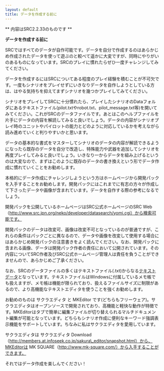 ```yaml
---
layout: default
title: データを作成する前に
---
```

** 内容はSRC2.2.33のものです **

**データを作成する前に**

SRCではすべてのデータが自作可能です。データを自分で作成するのはあらかじめ作成されたデータを使って遊ぶのと較べて遥かに大変ですが、同時にやりがいのあるものになっています。SRCのプレイに慣れたらぜひ一度チャレンジしてみてください。

データを作成するにはSRCについてある程度のプレイ経験を積むことが不可欠です。一度もシナリオをプレイせずにいきなりデータを自作しようとしている方は、はやる気持ちを抑えてまずシナリオを幾つかプレイしてみてください。

シナリオをプレイしてSRCに十分慣れたら、プレイしたシナリオのDataフォルダにあるテキストファイル(pilot.txtやrobot.txt、pilot\_message.txt等)を開いてみてください。これがSRCのデータファイルです。あとはこのヘルプファイルを片手にデータの内容を解読してみると良いでしょう。データの内容がシナリオプレイ時のユニットやパイロットの能力とどのように対応しているかを考えながら読み進めていくと判りやすいかと思います。

データの基本的な書式をマスターしてシナリオのデータの内容が解読できるようになったら既存のデータを自分で改造し、特殊能力や武器を追加してシナリオを再度プレイしてみると良いでしょう。いきなり一からデータを組み上げるというのは大変なので、まずはこのように既存のデータの書き換えという形でデータ作成に慣れていくことをお勧めします。

本格的にデータ作成にチャレンジしようという方はホームページから開発パックを入手することをお勧めします。開発パックにはこれまでに有志の方々が作成して下さったデータや画像が含まれています。データを自作する際の参考になるでしょう。

開発パックを公開しているホームページはSRC公式ホームページのSRC Web（http://www.src.jpn.org/neko/developer/datasearch/yomi.cgi）から検索可能です。

開発パックのデータは改変可、画像は改変不可となっているのが普通ですが、これらの条件はパックごとに異なるので、データや画像を改変して使用する場合にはあらかじめ開発パックの注意書きをよく読んでください。なお、開発パックに含まれる画像、データは開発パック作者の責任において公開されています。その内容についてSRC作者及びSRC公式ホームページ管理人は責任を負うことができませんので、あらかじめご了承ください。

なお、SRCのデータファイルの多くはテキストファイル(.txt)からなる[テキストデータ](テキストデータ.md)となっています。テキストファイルはWindowsに付属しているメモ帳でも扱えますが、メモ帳は機能が限られており、扱えるファイルサイズに制限があるので、より高機能なテキストエディタを使うことを強くお勧めします。

お勧めのものは サクラエディタ と MKEditor です(どちらもフリーウェア)。サクラエディタはオープンソースで開発されており、高機能と軽快な動作が特徴です。MKEditorはタブで簡単に編集ファイルが切り替えられるマルチドキュメント編集が可能となっています。どちらもシナリオ作成に便利なキーワード強調表示機能をサポートしています。ちなみに私はサクラエディタを愛用しています。

サクラエディタは サクラエディタ Download（http://members.at.infoseek.co.jp/sakura\_editor/snapshot.html）から、MKEditorは MK SQUARE（http://www.mk-square.com/）から入手することができます。

それではデータ作成を楽しんでください！
